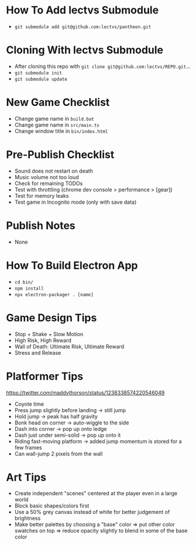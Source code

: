 # How To Add lectvs Submodule
- `git submodule add git@github.com:lectvs/pantheon.git`

# Cloning With lectvs Submodule
- After cloning this repo with `git clone git@github.com:lectvs/REPO.git`...
- `git submodule init`
- `git submodule update`

# New Game Checklist
- Change game name in `build.bat`
- Change game name in `src/main.ts`
- Change window title in `bin/index.html`

# Pre-Publish Checklist
- Sound does not restart on death
- Music volume not too loud
- Check for remaining TODOs
- Test with throttling (chrome dev console > performance > [gear])
- Test for memory leaks
- Test game in Incognito mode (only with save data)

# Publish Notes
- None

# How To Build Electron App
- `cd bin/`
- `npm install`
- `npx electron-packager . [name]`

# Game Design Tips
- Stop + Shake + Slow Motion
- High Risk, High Reward
- Wall of Death: Ultimate Risk, Ultimate Reward
- Stress and Release

# Platformer Tips
https://twitter.com/maddythorson/status/1238338574220546049
- Coyote time
- Press jump slightly before landing -> still jump
- Hold jump -> peak has half gravity
- Bonk head on corner -> auto-wiggle to the side
- Dash into corner -> pop up onto ledge
- Dash just under semi-solid -> pop up onto it
- Riding fast-moving platform -> added jump momentum is stored for a few frames
- Can wall-jump 2 pixels from the wall

# Art Tips
- Create independent "scenes" centered at the player even in a large world
- Block basic shapes/colors first
- Use a 50% grey canvas instead of white for better judgement of brightness
- Make better palettes by choosing a "base" color => put other color swatches on top => reduce opacity slightly to blend in some of the base color
